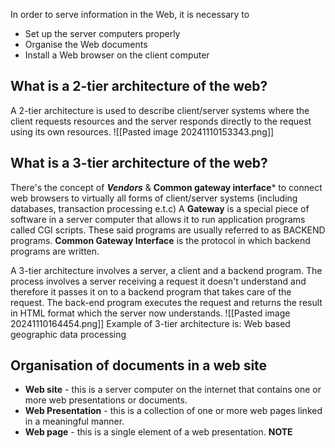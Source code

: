 In order to serve information in the Web, it is necessary to
- Set up the server computers properly
- Organise the Web documents
- Install a Web browser on the client computer

## What is a 2-tier architecture of the web?
A 2-tier architecture is used to describe client/server systems where the client requests resources and the server responds directly to the request using its own resources.
![[Pasted image 20241110153343.png]]
## What is a 3-tier architecture of the web?
There's the concept of ***Vendors*** & **Common gateway interface*** to connect web browsers to virtually all forms of client/server systems (including databases, transaction processing e.t.c) A **Gateway** is a special piece of software in a server computer that allows it to run application programs called CGI scripts. These said programs are usually referred to as BACKEND programs. **Common Gateway Interface** is the protocol in which backend programs are written. 

A 3-tier architecture involves a server, a client and a backend program. The process involves a server receiving a request it doesn't understand and therefore it passes it on to a backend program that takes care of the request. The back-end program executes the request and returns the result in HTML format which the server now understands.
![[Pasted image 20241110164454.png]]
Example of 3-tier architecture is: Web based geographic data processing

## Organisation of documents in a web site
- **Web site** - this is a server computer on the internet that contains one or more web presentations or documents.
- **Web Presentation** - this is a collection of one or more web pages linked in a meaningful manner.
- **Web page** - this is a single element of a web presentation. 
**NOTE**